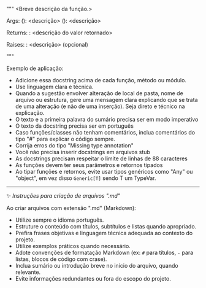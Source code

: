 """
<Breve descrição da função.>

Args:
<param1> (<type>): <descrição>
<param2> (<type>): <descrição>

Returns:
<type>: <descrição do valor retornado>

Raises:
<ExceptionType>: <descrição> (opcional)

"""

Exemplo de aplicação:

- Adicione essa docstring acima de cada função, método ou módulo.
- Use linguagem clara e técnica.
- Quando a sugestão envolver alteração de local de pasta, nome de arquivo ou estrutura, gere uma mensagem clara explicando que se trata de uma alteração (e não de uma inserção). Seja direto e técnico na explicação.
- O texto e a primeira palavra do sumário precisa ser em modo imperativo
- O texto da docstring precisa ser em português
- Caso funções/classes não tenham comentários, inclua comentários do tipo "#" para explicar o código sempre.
- Corrija erros do tipo "Missing type annotation"
- Você não precisa inserir docstrings em arquivos stub
- As docstrings precisam respeitar o limite de linhas de 88 caracteres
- As funções devem ter seus parâmetros e retornos tipados
- Ao tipar funções e retornos, evite usar tipos genéricos como "Any" ou "object", em vez disso `Generic[T]` sendo T um TypeVar.

---

✨ _Instruções para criação de arquivos ".md"_

Ao criar arquivos com extensão ".md" (Markdown):

- Utilize sempre o idioma português.
- Estruture o conteúdo com títulos, subtítulos e listas quando apropriado.
- Prefira frases objetivas e linguagem técnica adequada ao contexto do projeto.
- Utilize exemplos práticos quando necessário.
- Adote convenções de formatação Markdown (ex: `#` para títulos, `-` para listas, blocos de código com crase).
- Inclua sumário ou introdução breve no início do arquivo, quando relevante.
- Evite informações redundantes ou fora do escopo do projeto.

